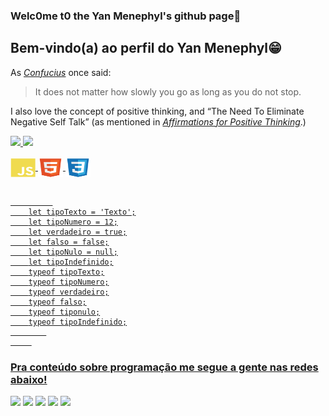 ### Welc0me t0 the Yan Menephyl's github page👋
## Bem-vindo(a) ao perfil do Yan Menephyl😁
<p> As <a href="http://www.brainyquote.com/quotes/authors/c/confucius.html"><cite>Confucius</cite></a> once said:</p>

<blockquote cite="http://www.brainyquote.com/quotes/authors/c/confucius.html">
  <p>It does not matter how slowly you go as long as you do not stop.</p>
</blockquote>

<p>I also love the concept of positive thinking, and <q cite="http://www.affirmationsforpositivethinking.com/index.htm">The Need To Eliminate Negative Self Talk</q> (as mentioned in <a href="http://www.affirmationsforpositivethinking.com/index.htm"><cite>Affirmations for Positive Thinking</cite></a>.)</p>
 <div>
   <a href="https://github.com/menephyl">
   <img height="180em" src="https://github-readme-stats.vercel.app/api?username=menephyl&show_icons=true&theme=blue_navy&include_all_commits=true&count_private=true"/>
   <img height="180em" src="https://github-readme-stats.vercel.app/api/top-langs/?username=menephyl&layout=compact&langs_count=6&theme=holi"/>
</div>
 
<div style="display: inline_block"><br>
  <img align="center" alt="Js" height="30" width="40" src="https://raw.githubusercontent.com/devicons/devicon/master/icons/javascript/javascript-plain.svg">
  <img align="center" alt="HTML" height="30" width="40" src="https://raw.githubusercontent.com/devicons/devicon/master/icons/html5/html5-original.svg">
  <img align="center" alt="CSS" height="30" width="40" src="https://raw.githubusercontent.com/devicons/devicon/master/icons/css3/css3-original.svg">
</div>
 
<br>

  <pre>
        <code>
    let tipoTexto = 'Texto';
    let tipoNumero = 12;
    let verdadeiro = true;
    let falso = false;
    let tipoNulo = null;
    let tipoIndefinido;
    typeof tipoTexto;
    typeof tipoNumero;
    typeof verdadeiro;
    typeof falso;
    typeof tiponulo;
    typeof tipoIndefinido;
        </code>
    </pre>
### Pra conteúdo sobre programação me segue a gente nas redes abaixo!
 
<div> 
  <a href="https://www.youtube.com/@ymenephyl1909" target="_blank"><img src="https://img.shields.io/badge/YouTube-FF0000?style=for-the-badge&logo=youtube&logoColor=white" target="_blank"></a> 
  <a href="https://instagram.com/yanxmenephyl" target="_blank"><img src="https://img.shields.io/badge/-Instagram-%23E4405F?style=for-the-badge&logo=instagram&logoColor=white" target="_blank"></a>
 <a href="https://discord.gg/5DVhGKVf4hhttps:knightofthunder" target="_blank"><img src="https://img.shields.io/badge/Discord-7289DA?style=for-the-badge&logo=discord&logoColor=white" target="_blank"></a> 
  <a href = "https://ymenephyl@gmail.com"><img src="https://img.shields.io/badge/-Gmail-%23333?style=for-the-badge&logo=gmail&logoColor=white" target="_blank"></a>
  <a href="https://www.linkedin.com/in/menephyl" target="_blank"><img src="https://img.shields.io/badge/-LinkedIn-%230077B5?style=for-the-badge&logo=linkedin&logoColor=white" target="_blank"></a>
</div>


<!--
https://docs.github.com/pt/get-started/writing-on-github/getting-started-with-writing-and-formatting-on-github/basic-writing-and-formatting-syntax
**Menephyl/menephyl** is a ✨ _special_ ✨ repository because its `README.md` (this file) appears on your GitHub profile.

Here are some ideas to get you started:

- 🔭 I’m currently working on ...
- 🌱 I’m currently learning ...
- 👯 I’m looking to collaborate on ...
- 🤔 I’m looking for help with ...
- 💬 Ask me about ...
- 📫 How to reach me: ...
- 😄 Pronouns: ...
- ⚡ Fun fact: ...
-->
